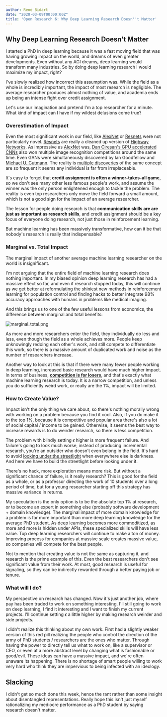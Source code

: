 ```yaml
---
author: Rene Bidart
date: "2020-03-09T00:00:00Z"
title: 'Open Research 6: Why Deep Learning Research Doesn''t Matter'
---
```


## Why Deep Learning Research Doesn't Matter
I started a PhD in deep learning because it was a fast moving field that was having growing impact on the world, and dreams of even greater developments. Even without any AGI dreams, deep learning would transform many industries. So by doing deep learning research I would maximize my impact, right? 

I've slowly realized how incorrect this assumption was. While the field as a whole is incredibly important, the impact of most research is negligible. The average researcher produces almost nothing of value, and academia ends up being an intense fight over credit assignment. 

Let's use our imagination and pretend I'm a top researcher for a minute. What kind of impact can I have if my wildest delusions come true?

### Overestimation of Impact
Even the most significant work in our field, like [AlexNet](https://papers.nips.cc/paper/4824-imagenet-classification-with-deep-convolutional-neural-networks) or [Resnets](https://arxiv.org/abs/1512.03385) were not particularly novel. [Resnets](https://arxiv.org/abs/1512.03385) are really a cleaned up version of [Highway Networks](https://arxiv.org/abs/1505.00387). As impressive as [AlexNet](https://papers.nips.cc/paper/4824-imagenet-classification-with-deep-convolutional-neural-networks) was, [Dan Cireşan's GPU accelerated CNNs](https://arxiv.org/abs/1202.2745) also won multiple image recognition competitions around the same time. Even GANs were simultaneously discovered by Ian Goodfellow and [Michael U. Gutmann](https://arxiv.org/abs/1407.4981). The reality is [multiple discoveries](https://en.wikipedia.org/wiki/Multiple_discovery) of the same concept are so frequent it seems any individual is far from irreplaceable. 

It's easy to forget that **credit assignment is often a winner-takes-all game**, so we don't see many other less famous people's work, and assume the winner was the only person enlightened enough to tackle the problem. The reality is even top researchers only move the field forward a small amount, which is not a good sign for the impact of an average researcher.

The lesson for people doing research is that **communication skills are are just as important as research skills**, and credit assignment should be a key focus of everyone doing research, not just those in reinforcement learning. 

But machine learning has been massively transformative, how can it be that nobody's research is really that indispensable?

### Marginal vs. Total Impact
The marginal impact of another average machine learning researcher on the world is insignificant.

I'm not arguing that the entire field of machine learning research does nothing important. In my biased opinion deep learning research has had a massive effect so far, and even if research stopped today, this will continue as we get better at reformulating the shiniest new methods in reinforcement learning for population control and finding hacks to better integrate 98% accuracy approaches with humans in problems like medical imaging. 

And this brings us to one of the few useful lessons from economics, the difference between marginal and total benefits:

![marginal_total.png](../marginal_total.png)

As more and more researchers enter the field, they individually do less and less, even though the field as a whole achieves more. People keep unknowingly redoing each other's work, and still compete to differentiate this work, so there is a massive amount of duplicated work and noise as the number of researchers increase.

Another way to look at this is that if there were many fewer people working in deep learning, increased basic research would have much higher impact. In terms of business, [**competition is for losers**](https://www.youtube.com/watch?v=3Fx5Q8xGU8k), and that's exactly what machine learning research is today. It is a narrow competition, and unless you do sufficiently weird work, or really are the 1%, impact will be limited.

### How to Create Value?
Impact isn't the only thing we care about, so there's nothing morally wrong with working on a problem because you find it cool. Also, if you do make it to the top 1%, because it is competitive and popular area there's also a lot of social capital / income to be gained. Otherwise, it seems the best way to increase rewards is to do weirder research, so there is less competition. 

The problem with blindly setting $\epsilon$ higher is more frequent failure. And failure's going to look much worse, instead of producing incremental research, you're an outsider who doesn't even belong in the field. It's hard to avoid [looking under the streetlight](https://en.wikipedia.org/wiki/Streetlight_effect) when everywhere else is darkness. And here we have to build the streetlight before looking under it.

There's no hack, more exploration means more risk. But without a significant chance of failure, is it really research? This is good for the field as a whole, or as a professor directing the work of 10 students over a long period of time, but for a young researcher starting off this strategy has massive variance in returns.

My speculation is the only option is to be the absolute top 1% at research, or to become an expert in something else (probably software development + domain knowledge). The marginal impact of more domain knowledge for a problem is far more important than more deep learning knowledge for the average PhD student. As deep learning becomes more commoditized, as more and more is hidden under APIs, these specialized skills will have less value. Top deep learning researchers will continue to make a ton of money. Improving process for companies at massive scale creates massive value, so companies will compete for the best people.

Not to mention that creating value is not the same as capturing it, and research is the prime example of this. Even the best researchers don't see significant value from their work. At most, good research is useful for signaling, so they can be indirectly rewarded through a better paying job or tenure.


### What will I do?
My perspective on research has changed. Now it's just another job, where pay has been traded to work on something interesting. I'll still going to work on deep learning, I find it interesting and I want to finish my current projects. I'll continue setting $\epsilon$ a little higher by making research weirder and side projects.

I didn't realize this thinking about my own work. First had a slightly weaker version of this red pill realizing the people who control the direction of the army of PhD students / researchers are the ones who matter. Through having the power to directly tell us what to work on, like a supervisor or CEO, or even at a more abstract level by changing what is fashionable or good/evil. These ideas can have a massive impact, and we're often unaware its happening. There is no shortage of smart people willing to work very hard who think they are impervious to being infected with an ideology.


## Slacking
I didn't get so much done this week, hence the rant rather than some insight about disentangled representations. Really hope this isn't just myself rationalizing my mediocre performance as a PhD student by saying research doesn't matter.



